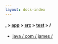 ```yaml
---
layout: docs-index
---
```

#### [.](./../../../index) > [app](./../../index) > [src](./../index) > [test](./index) > **/**

- [java / com / james / ](java/com/james/)
